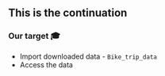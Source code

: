 ## This is the continuation

### Our target 🎓
* Import downloaded data - `Bike_trip_data`
* Access the data
